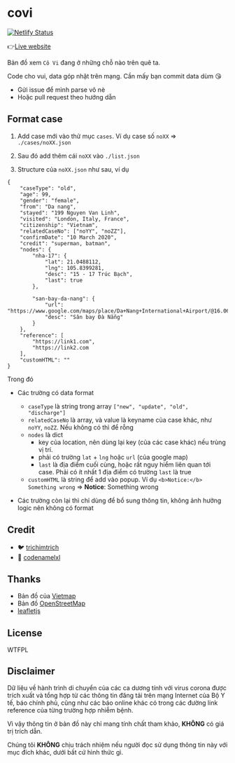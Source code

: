 # covi

[![Netlify Status](https://api.netlify.com/api/v1/badges/56e24015-aee8-4a18-82a4-aec14654cf87/deploy-status)](https://app.netlify.com/sites/coronavietnam/deploys)

👉[Live website](https://coronavietnam.netlify.com/)

Bản đồ xem `Cô Vi` đang ở những chỗ nào trên quê ta.

Code cho vui, data góp nhặt trên mạng. Cần mấy bạn commit data dùm 😘

- Gửi issue để mình parse vô nè
- Hoặc pull request theo hướng dẫn

## Format case

1. Add case mới vào thử mục `cases`. Ví dụ case số `noXX` => `./cases/noXX.json`

2. Sau đó add thêm cái `noXX` vào `./list.json`

3. Structure của `noXX.json` như sau, ví dụ

```
{
    "caseType": "old",
    "age": 99,
    "gender": "female",
    "from": "Da nang",
    "stayed": "199 Nguyen Van Linh",
    "visited": "London, Italy, France",
    "citizenship": "Vietnam",
    "relatedCaseNo": ["noYY", "noZZ"],
    "confirmDate": "10 March 2020",
    "credit": "superman, batman",
    "nodes": {
        "nha-17": {
            "lat": 21.0488112,
            "lng": 105.8399281,
            "desc": "15 - 17 Trúc Bạch",
            "last": true
        },

        "san-bay-da-nang": {
            "url": "https://www.google.com/maps/place/Da+Nang+International+Airport/@16.0632712,108.2280497,17z/data=!4m5!3m4!1s0x314219a273df52d1:0xb203f9fca295071a!8m2!3d16.0563276!4d108.2008338",
            "desc": "Sân bay Đà Nẵng"
        }
    },
    "reference": [
        "https://link1.com",
        "https://link2.com
    ],
    "customHTML": ""
}
```

Trong đó

- Các trường có data format
    - `caseType` là string trong array `["new", "update", "old", "discharge"]`
    - `relatedCaseNo` là array, và value là keyname của case khác, như `noYY`, `noZZ`. Nếu không có thì để rỗng
    - `nodes` là dict
        - key của location, nên dùng lại key (của các case khác) nếu trùng vị trí.
        - phải có trường `lat` + `lng` hoặc `url` (của google map)
        - `last` là địa điểm cuối cùng, hoặc rất nguy hiểm liên quan tới case. Phải có ít nhất 1 địa điểm có trường `last` là true
    - `customHTML` là string để add vào popup. Ví dụ `<b>Notice:</b> Something wrong` => **Notice**: Something wrong

- Các trường còn lại thì chỉ dùng để bổ sung thông tin, không ảnh hưởng logic nên không có format

## Credit

- 🐦 [trichimtrich](https://github.com/trichimtrich)
- 🐖 [codenamelxl](https://github.com/codenamelxl)

## Thanks

- Bản đồ của [Vietmap](https://maps.vietmap.vn/web/)
- Bản đồ [OpenStreetMap](https://www.openstreetmap.org/copyright)
- [leafletjs](https://leafletjs.com/)

## License

<a href="http://www.wtfpl.net/"><img
       src="http://www.wtfpl.net/wp-content/uploads/2012/12/wtfpl-badge-4.png"
       width="80" height="15" alt="WTFPL" /></a>

## Disclaimer

Dữ liệu về hành trình di chuyển của các ca dương tính với virus corona được trích xuất và tổng hợp từ các thông tin đăng tải trên mạng Internet của Bộ Y tế, báo chính phủ, cũng như các báo online khác có trong các đường link reference của từng trường hợp nhiễm bệnh.

Vì vậy thông tin ở bản đồ này chỉ mang tính chất tham khảo, **KHÔNG** có giá trị trích dẫn.

Chúng tôi **KHÔNG** chịu trách nhiệm nếu người đọc sử dụng thông tin này với mục đích khác, dưới bất cứ hình thức gì.